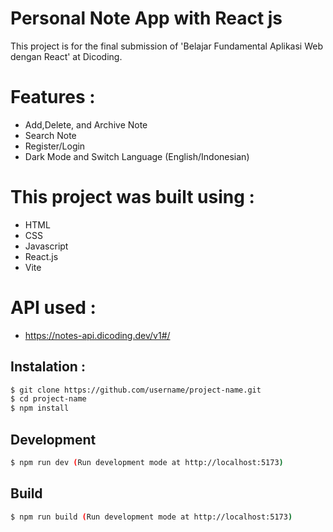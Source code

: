 # Personal Note App with React js

This project is for the final submission of 'Belajar Fundamental Aplikasi Web dengan React' at Dicoding.

# Features :
- Add,Delete, and Archive Note
- Search Note
- Register/Login
- Dark Mode and Switch Language (English/Indonesian)

# This project was built using :
- HTML
- CSS
- Javascript
- React.js
- Vite

# API used :
- https://notes-api.dicoding.dev/v1#/

## Instalation :
```bash
$ git clone https://github.com/username/project-name.git
$ cd project-name
$ npm install
```

## Development
```bash
$ npm run dev (Run development mode at http://localhost:5173)
```

## Build
```bash
$ npm run build (Run development mode at http://localhost:5173)
```
